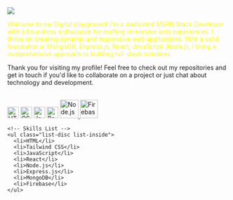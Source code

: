 
<img src="https://i.ibb.co/ygctZMP/MERN-STACK-DEVELOPER.png"/>
<br/>
<p style="margin-bottom:10px; color:yellow;">Welcome to my Digital playground! I'm a dedicated MERN Stack Developer with a boundless enthusiasm for crafting immersive web experiences.  I thrive on creating dynamic and responsive web applications. With a solid foundation in MongoDB, Express.js, React, JavaScript ,Node.js, I bring a comprehensive approach to building full-stack solutions. 

Thank you for visiting my profile! Feel free to check out my repositories and get in touch if you'd like to collaborate on a project or just chat about technology and development.

</p>
<br/>


<div class="flex items-center space-x-4 mb-10">
      <img alt="HTML5" width="26px" src="https://cdn.jsdelivr.net/gh/devicons/devicon/icons/html5/html5-original.svg" />
      <img alt="CSS3" width="26px" src="https://cdn.jsdelivr.net/gh/devicons/devicon/icons/css3/css3-original.svg" />
      <img alt="JavaScript" width="26px" src="https://cdn.jsdelivr.net/gh/devicons/devicon/icons/javascript/javascript-original.svg" />
      <img alt="React" width="26px" src="https://cdn.jsdelivr.net/gh/devicons/devicon/icons/react/react-original.svg" />
      <a href="https://nodejs.org" target="_blank">
        <img alt="Node.js" height="42px" src="https://raw.githubusercontent.com/rahul-jha98/github_readme_icons/main/language_and_tools/square/node/node.svg" />
      </a>
      <a href="https://firebase.google.com/" target="_blank">
        <img alt="Firebase" height="42px" width="40px" src="https://raw.githubusercontent.com/rahul-jha98/github_readme_icons/main/language_and_tools/square/firebase/firebase.svg" />
      </a>
    </div>

    <!-- Skills List -->
    <ul class="list-disc list-inside">
      <li>HTML</li>
      <li>Tailwind CSS</li>
      <li>JavaScript</li>
      <li>React</li>
      <li>Node.js</li>
      <li>Express.js</li>
      <li>MongoDB</li>
      <li>Firebase</li>
    </ul>
  </div>

